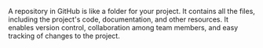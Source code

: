 A repository in GitHub is like a folder for your project. It contains all the files, including the project's code, documentation, and other resources. It enables version control, collaboration among team members, and easy tracking of changes to the project.
